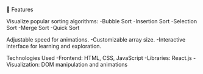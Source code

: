 🚀 Features

Visualize popular sorting algorithms:
  -Bubble Sort
  -Insertion Sort
  -Selection Sort
  -Merge Sort
  -Quick Sort

  
Adjustable speed for animations.
  -Customizable array size.
  -Interactive interface for learning and exploration.

Technologies Used
  -Frontend: HTML, CSS, JavaScript
  -Libraries: React.js
  -Visualization: DOM manipulation and animations
